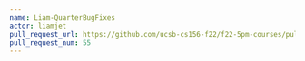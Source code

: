 ```yaml
---
name: Liam-QuarterBugFixes
actor: liamjet
pull_request_url: https://github.com/ucsb-cs156-f22/f22-5pm-courses/pull/55
pull_request_num: 55
---
```

